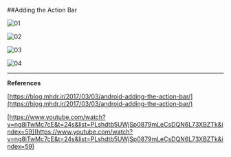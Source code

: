 ##Adding the Action Bar

![01](https://raw.githubusercontent.com/mhdr/AndroidSamples/master/038/images/01.png  "01")

![02](https://raw.githubusercontent.com/mhdr/AndroidSamples/master/038/images/02.png  "02")

![03](https://raw.githubusercontent.com/mhdr/AndroidSamples/master/038/images/03.png  "03")

![04](https://raw.githubusercontent.com/mhdr/AndroidSamples/master/038/images/04.png  "04")

***

**References**

[https://blog.mhdr.ir/2017/03/03/android-adding-the-action-bar/](https://blog.mhdr.ir/2017/03/03/android-adding-the-action-bar/) 

[https://www.youtube.com/watch?v=ng8iTwMc7cE&t=24s&list=PLshdtb5UWjSp0879mLeCsDQN6L73XBZTk&index=59](https://www.youtube.com/watch?v=ng8iTwMc7cE&t=24s&list=PLshdtb5UWjSp0879mLeCsDQN6L73XBZTk&index=59) 